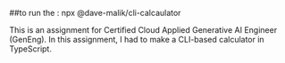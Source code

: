 ##to run the : npx @dave-malik/cli-calcaulator

This is an assignment for Certified Cloud Applied Generative AI Engineer (GenEng). In this assignment, I had to make a CLI-based calculator in TypeScript.
